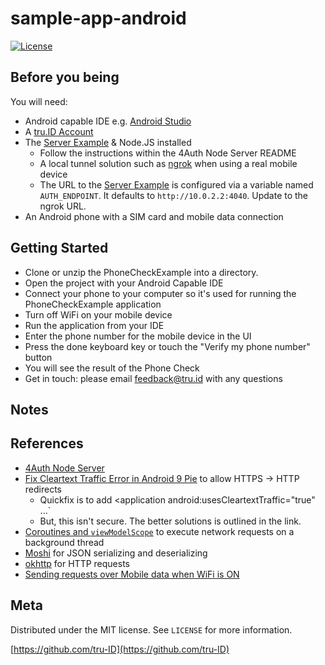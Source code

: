 # sample-app-android

[![License][license-image]][license-url]


## Before you being

You will need:

- Android capable IDE e.g. [Android Studio](https://developer.android.com/studio)
- A [tru.ID Account](https://tru.id)
- The [Server Example](https://github.com/tru-ID/server-example-node) & Node.JS installed
    - Follow the instructions within the 4Auth Node Server README
    - A local tunnel solution such as [ngrok](https://ngrok.com/) when using a real mobile device
    - The URL to the [Server Example](https://github.com/tru-ID/server-example-node) is configured via a variable named `AUTH_ENDPOINT`. It defaults to `http://10.0.2.2:4040`. Update to the ngrok URL.
- An Android phone with a SIM card and mobile data connection

## Getting Started

- Clone or unzip the PhoneCheckExample into a directory.
- Open the project with your Android Capable IDE
- Connect your phone to your computer so it's used for running the PhoneCheckExample application
- Turn off WiFi on your mobile device
- Run the application from your IDE
- Enter the phone number for the mobile device in the UI
- Press the done keyboard key or touch the "Verify my phone number" button
- You will see the result of the Phone Check
- Get in touch: please email feedback@tru.id with any questions

## Notes


## References

- [4Auth Node Server](https://gitlab.com/4auth/devx/4auth-node-server)
- [Fix Cleartext Traffic Error in Android 9 Pie](https://medium.com/@son.rommer/fix-cleartext-traffic-error-in-android-9-pie-2f4e9e2235e6) to allow HTTPS -> HTTP redirects
    - Quickfix is to add <application android:usesCleartextTraffic="true" ...`
    - But, this isn't secure. The better solutions is outlined in the link.
- [Coroutines and `viewModelScope`](https://developer.android.com/topic/libraries/architecture/coroutines#viewmodelscope) to execute network requests on a background thread
- [Moshi](https://github.com/square/moshi) for JSON serializing and deserializing
- [okhttp](https://square.github.io/okhttp/) for HTTP requests
- [Sending requests over Mobile data when WiFi is ON](https://stackoverflow.com/questions/25931334/send-request-over-mobile-data-when-wifi-is-on-android-l) 

## Meta

Distributed under the MIT license. See ``LICENSE`` for more information.

[https://github.com/tru-ID](https://github.com/tru-ID)

[license-image]: https://img.shields.io/badge/License-MIT-blue.svg
[license-url]: LICENSE